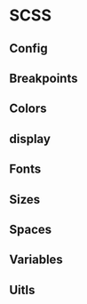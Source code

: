 # SCSS

## Config

## Breakpoints

## Colors

## display

## Fonts

## Sizes

## Spaces

## Variables

## Uitls
